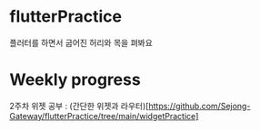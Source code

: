# flutterPractice

플러터를 하면서 굽어진 허리와 목을 펴봐요

# Weekly progress


2주차 위젯 공부 : (간단한 위젯과 라우터)[https://github.com/Sejong-Gateway/flutterPractice/tree/main/widgetPractice]
